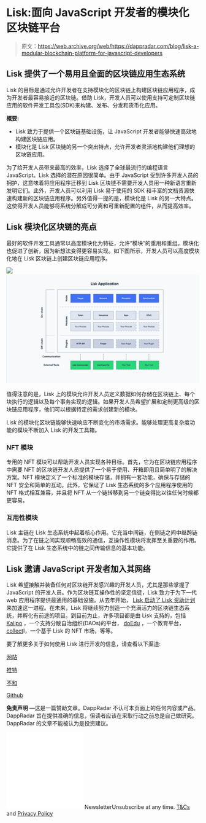 # Lisk:面向 JavaScript 开发者的模块化区块链平台

> 原文：<https://web.archive.org/web/https://dappradar.com/blog/lisk-a-modular-blockchain-platform-for-javascript-developers>

## Lisk 提供了一个易用且全面的区块链应用生态系统

Lisk 的目标是通过允许开发者在支持模块化的区块链上构建区块链应用程序，成为开发者最容易接近的区块链。借助 Lisk，开发人员可以使用支持可定制区块链应用的软件开发工具包(SDK)来构建、发布、分发和货币化应用。

**概要:**

*   Lisk 致力于提供一个区块链基础设施，让 JavaScript 开发者能够快速高效地构建区块链应用。
*   模块化是 Lisk 区块链的另一个突出特点，允许开发者灵活地构建他们理想的区块链应用。

为了给开发人员带来最高的效率，Lisk 选择了全球最流行的编程语言 JavaScript。Lisk 选择的潜在原因很简单。由于 JavaScript 受到许多开发人员的拥护，这意味着将应用程序迁移到 Lisk 区块链不需要开发人员用一种新语言重新发明它们。此外，开发人员可以利用 Lisk 易于使用的 SDK 和丰富的文档资源快速构建新的区块链应用程序。另外值得一提的是，模块化是 Lisk 的另一大特点。这使得开发人员能够将系统分解成可分离和可重新配置的组件，从而提高效率。

## Lisk 模块化区块链的亮点

最好的软件开发工具通常以高度模块化为特征，允许“模块”的重用和重组。模块化也促进了创新，因为新想法变得更容易实现。如下图所示，开发人员可以高度模块化地在 Lisk 区块链上创建区块链应用程序。

![](img/2538ef2d8acd5cca20f333930034dc99.png)![Lisk Javascript app](img/dbdb17855d70034710abbe0c773e9d6f.png)

值得注意的是，Lisk 上的模块允许开发人员定义数据如何存储在区块链上、每个块执行的逻辑以及每个事务实现的逻辑。如果开发人员希望扩展和定制更高级的区块链应用程序，他们可以根据特定的需求创建新的模块。

Lisk 的模块化区块链能够快速响应不断变化的市场需求。能够处理更高复杂度功能的模块不断加入 Lisk 的开发工具箱。

### NFT 模块

专用的 NFT 模块可以帮助开发人员实现各种目标。首先，它为在区块链应用程序中需要 NFT 的区块链开发人员提供了一个易于使用、开箱即用且简单明了的解决方案。NFT 模块定义了一个标准的模块存储，并拥有一套功能，确保与存储的 NFT 安全和简单的互动。此外，它保证了 Lisk 生态系统的多个应用程序使用的 NFT 格式相互兼容，并且将 NFT 从一个链转移到另一个链变得比以往任何时候都更容易。

### 互用性模块

Lisk 主链在 Lisk 生态系统中起着核心作用。它充当中间链，在侧链之间中继跨链消息。为了在链之间实现顺畅高效的通信，互操作性模块将发挥至关重要的作用。它提供了在 Lisk 生态系统中的链之间传输信息的基本功能。

## Lisk 邀请 JavaScript 开发者加入其网络

Lisk 希望接触并装备任何对区块链开发感兴趣的开发人员，尤其是那些掌握了 JavaScript 的开发人员。作为区块链互操作性的坚定信徒，Lisk 致力于为下一代 web 应用程序提供最通用的基础设施。从去年开始， [Lisk 启动了 Lisk 资助计划](https://web.archive.org/web/20230101075424/https://dappradar.com/blog/lisk-grant-program-rewards-1-3m-usd-for-outstanding-business-ideas)来加速这一进程。在未来，Lisk 将继续努力创造一个充满活力的区块链生态系统，并孵化有前途的项目。到目前为止，许多项目都是由 Lisk 支持的，包括 [Kalipo](https://web.archive.org/web/20230101075424/https://kalipo.io/) ，一个支持分散自治组织(DAOs)的平台， [doEdu](https://web.archive.org/web/20230101075424/https://doedu.medium.com/doedu-an-edtech-blockchain-based-platform-35941455790a) ，一个教育平台，[collect](https://web.archive.org/web/20230101075424/https://colecti.com/)I，一个基于 Lisk 的 NFT 市场，等等。

要了解更多关于如何使用 Lisk 进行开发的信息，请查看以下渠道:

[网站](https://web.archive.org/web/20230101075424/https://lisk.com/)

[推特](https://web.archive.org/web/20230101075424/https://twitter.com/LiskHQ)

[不和](https://web.archive.org/web/20230101075424/https://discord.com/invite/7EKWJ7b)

[Github](https://web.archive.org/web/20230101075424/https://github.com/LiskHQ)

**免责声明** —这是一篇赞助文章。DappRadar 不认可本页面上的任何内容或产品。DappRadar 旨在提供准确的信息，但读者应该在采取行动之前总是自己做研究。DappRadar 的文章不能被认为是投资建议。

![](img/6d5a4a2d609c56e1a5771717e54ba759.png) NewsletterUnsubscribe at any time. [T&Cs](https://web.archive.org/web/20230101075424/https://dappradar.com/terms) and [Privacy Policy](https://web.archive.org/web/20230101075424/https://dappradar.com/privacy-policy)